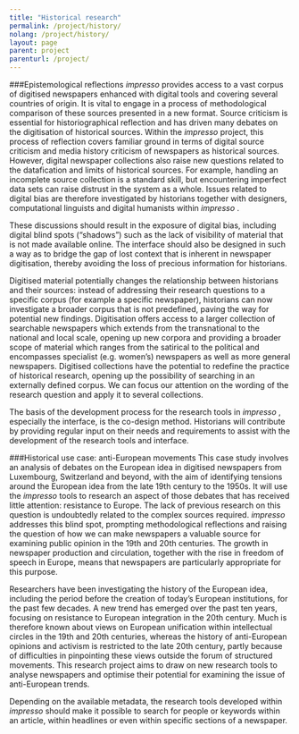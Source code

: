 ```yaml
---
title: "Historical research"
permalink: /project/history/
nolang: /project/history/
layout: page
parent: project
parenturl: /project/
---
```


###Epistemological reflections
*impresso* provides access to a vast corpus of digitised newspapers enhanced with digital tools and covering several countries of origin. It is vital to engage in a process of methodological comparison of these sources presented in a new format. Source criticism is essential for historiographical reflection and has driven many debates on the digitisation of historical sources. Within the *impresso* project, this process of reflection covers familiar ground in terms of digital source criticism and media history criticism of newspapers as historical sources. However, digital newspaper collections also raise new questions related to the datafication and limits of historical sources. For example, handling an incomplete source collection is a standard skill, but encountering imperfect data sets can raise distrust in the system as a whole. Issues related to digital bias are therefore investigated by historians together with designers, computational linguists and digital humanists within *impresso* .
 
These discussions should result in the exposure of digital bias, including digital blind spots (“shadows”) such as the lack of visibility of material that is not made available online. The interface should also be designed in such a way as to bridge the gap of lost context that is inherent in newspaper digitisation, thereby avoiding the loss of precious information for historians.
 
Digitised material potentially changes the relationship between historians and their sources: instead of addressing their research questions to a specific corpus (for example a specific newspaper), historians can now investigate a broader corpus that is not predefined, paving the way for potential new findings. Digitisation offers access to a larger collection of searchable newspapers which extends from the transnational to the national and local scale, opening up new corpora and providing a broader scope of material which ranges from the satirical to the political and encompasses specialist (e.g. women’s) newspapers as well as more general newspapers. Digitised collections have the potential to redefine the practice of historical research, opening up the possibility of searching in an externally defined corpus. We can focus our attention on the wording of the research question and apply it to several collections.
 
The basis of the development process for the research tools in *impresso* , especially the interface, is the co-design method. Historians will contribute by providing regular input on their needs and requirements to assist with the development of the research tools and interface.
 
###Historical use case: anti-European movements
This case study involves an analysis of debates on the European idea in digitised newspapers from Luxembourg, Switzerland and beyond, with the aim of identifying tensions around the European idea from the late 19th century to the 1950s. It will use the *impresso* tools to research an aspect of those debates that has received little attention: resistance to Europe. The lack of previous research on this question is undoubtedly related to the complex sources required. *impresso* addresses this blind spot, prompting methodological reflections and raising the question of how we can make newspapers a valuable source for examining public opinion in the 19th and 20th centuries. The growth in newspaper production and circulation, together with the rise in freedom of speech in Europe, means that newspapers are particularly appropriate for this purpose.
 
Researchers have been investigating the history of the European idea, including the period before the creation of today’s European institutions, for the past few decades. A new trend has emerged over the past ten years, focusing on resistance to European integration in the 20th century. Much is therefore known about views on European unification within intellectual circles in the 19th and 20th centuries, whereas the history of anti-European opinions and activism is restricted to the late 20th century, partly because of difficulties in pinpointing these views outside the forum of structured movements. This research project aims to draw on new research tools to analyse newspapers and optimise their potential for examining the issue of anti-European trends.
 
Depending on the available metadata, the research tools developed within *impresso* should make it possible to search for people or keywords within an article, within headlines or even within specific sections of a newspaper.

